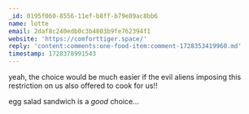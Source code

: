 ```yaml
---
_id: 0195f060-8556-11ef-b8ff-b79e89ac8bb6
name: lotte
email: 2daf8c240edb0c3b4803b9fe762394f1
website: 'https://comforttiger.space/'
reply: 'content:comments:one-food-item:comment-1728353419960.md'
timestamp: 1728378991543
---
```

yeah, the choice would be much easier if the evil aliens imposing this restriction on us also offered to cook for us!!

egg salad sandwich is a *good* choice...
